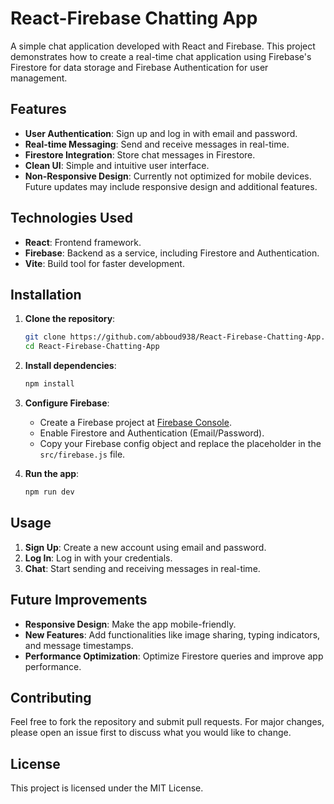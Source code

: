 

# React-Firebase Chatting App

A simple chat application developed with React and Firebase. This project demonstrates how to create a real-time chat application using Firebase's Firestore for data storage and Firebase Authentication for user management.

## Features

- **User Authentication**: Sign up and log in with email and password.
- **Real-time Messaging**: Send and receive messages in real-time.
- **Firestore Integration**: Store chat messages in Firestore.
- **Clean UI**: Simple and intuitive user interface.
- **Non-Responsive Design**: Currently not optimized for mobile devices. Future updates may include responsive design and additional features.

## Technologies Used

- **React**: Frontend framework.
- **Firebase**: Backend as a service, including Firestore and Authentication.
- **Vite**: Build tool for faster development.

## Installation

1. **Clone the repository**:
   ```bash
   git clone https://github.com/abboud938/React-Firebase-Chatting-App.git
   cd React-Firebase-Chatting-App
   ```

2. **Install dependencies**:
   ```bash
   npm install
   ```

3. **Configure Firebase**:
   - Create a Firebase project at [Firebase Console](https://console.firebase.google.com/).
   - Enable Firestore and Authentication (Email/Password).
   - Copy your Firebase config object and replace the placeholder in the `src/firebase.js` file.

4. **Run the app**:
   ```bash
   npm run dev
   ```

## Usage

1. **Sign Up**: Create a new account using email and password.
2. **Log In**: Log in with your credentials.
3. **Chat**: Start sending and receiving messages in real-time.


## Future Improvements

- **Responsive Design**: Make the app mobile-friendly.
- **New Features**: Add functionalities like image sharing, typing indicators, and message timestamps.
- **Performance Optimization**: Optimize Firestore queries and improve app performance.

## Contributing

Feel free to fork the repository and submit pull requests. For major changes, please open an issue first to discuss what you would like to change.

## License

This project is licensed under the MIT License.
